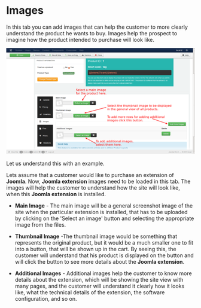 # Images

In this tab you can add images that can help the customer to more clearly understand the product he wants to buy. Images help the prospect to imagine how the product intended to purchase will look like.

![Downloadable Images](./assets/images/product_down_images_1.png)

Let us understand this with an example. 

Lets assume that a customer would like to purchase an extension of **Joomla**. Now, **Joomla extension** images need to be loaded in this tab. The images will help the customer to understand how the site will look like, when this **Joomla extension** is installed.

* **Main Image** - The main image will be a general screenshot image of the site when the particular extension is installed, that has to be uploaded by clicking on the 'Select an image' button and selecting the appropriate image from the files.

* **Thumbnail Image** -The thumbnail image would be something that represents the original product, but it would be a much smaller one to fit into a button, that will be shown up in the cart. By seeing this, the customer will understand that his product is displayed on the button and will click the button to see more details about the **Joomla extension**.

* **Additional Images** - Additional images help the customer to know more details about the extension, which will be showing the site view with many pages, and the customer will understand it clearly how it looks like, what the technical details of the extension, the software configuration, and so on.